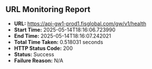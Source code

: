 ## URL Monitoring Report

- **URL:** https://api-gw1-prod1.fisglobal.com/gw/v1/health
- **Start Time:** 2025-05-14T18:16:06.723990
- **End Time:** 2025-05-14T18:16:07.242021
- **Total Time Taken:** 0.518031 seconds
- **HTTP Status Code:** 200
- **Status:** Success
- **Failure Reason:** N/A
